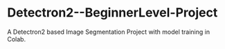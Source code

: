 # Detectron2--BeginnerLevel-Project
 A Detectron2 based Image Segmentation Project with model training in Colab.
